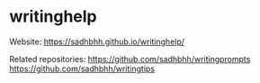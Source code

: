 # writinghelp
Website:
https://sadhbhh.github.io/writinghelp/

Related repositories:
https://github.com/sadhbhh/writingprompts <br> 
https://github.com/sadhbhh/writingtips

